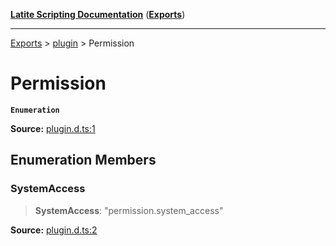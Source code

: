 [**Latite Scripting Documentation**](../../README.md) ([**Exports**](../../exports.md))

---

[Exports](../../exports.md) > [plugin](../index.md) > Permission

# Permission

**`Enumeration`**

**Source:** [plugin.d.ts:1](https://github.com/LatiteScripting/latitescripting.github.io/blob/e10e2da/definitions/plugin.d.ts#L1)

## Enumeration Members

### SystemAccess

> **SystemAccess**: "permission.system_access"

**Source:** [plugin.d.ts:2](https://github.com/LatiteScripting/latitescripting.github.io/blob/e10e2da/definitions/plugin.d.ts#L2)
